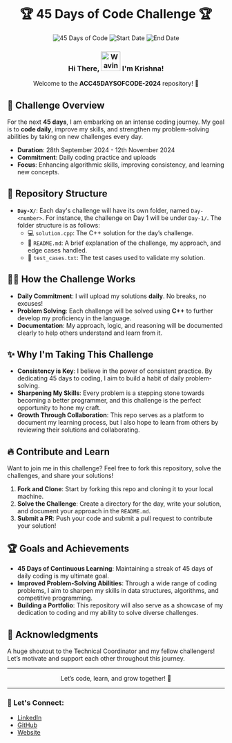 <h1 align="center">  🏆  45 Days of Code Challenge 🏆</h1>

<p align="center">
  <img src="https://img.shields.io/badge/Coding%20Days-45-brightgreen?style=for-the-badge" alt="45 Days of Code">
  <img src="https://img.shields.io/badge/Start%20Date-28th%20September-blue?style=for-the-badge" alt="Start Date">
  <img src="https://img.shields.io/badge/End%20Date-16th%20November-orange?style=for-the-badge" alt="End Date">
</p>

<h3 align="center">
    Hi There,
    <img src="https://raw.githubusercontent.com/nixin72/nixin72/master/wave.gif" 
         alt="Waving hand animated gif"
         height="45"
         width="45" />
    I'm Krishna!
</h3>

<p align="center">Welcome to the <strong>ACC45DAYSOFCODE-2024</strong> repository! 🎉</p>

## 🚀 Challenge Overview

For the next **45 days**, I am embarking on an intense coding journey. My goal is to **code daily**, improve my skills, and strengthen my problem-solving abilities by taking on new challenges every day.

- **Duration**: 28th September 2024 - 12th November 2024
- **Commitment**: Daily coding practice and uploads
- **Focus**: Enhancing algorithmic skills, improving consistency, and learning new concepts.

## 📁 Repository Structure

- **`Day-X/`**: Each day's challenge will have its own folder, named `Day-<number>`. For instance, the challenge on Day 1 will be under `Day-1/`. The folder structure is as follows:
  - 💻 `solution.cpp`: The C++ solution for the day’s challenge.
  - 🧠 `README.md`: A brief explanation of the challenge, my approach, and edge cases handled.
  - 📝 `test_cases.txt`: The test cases used to validate my solution.

## 🏃‍♂️ How the Challenge Works

- **Daily Commitment**: I will upload my solutions **daily**. No breaks, no excuses!
- **Problem Solving**: Each challenge will be solved using **C++** to further develop my proficiency in the language.
- **Documentation**: My approach, logic, and reasoning will be documented clearly to help others understand and learn from it.

## ✨ Why I'm Taking This Challenge

- **Consistency is Key**: I believe in the power of consistent practice. By dedicating 45 days to coding, I aim to build a habit of daily problem-solving.
- **Sharpening My Skills**: Every problem is a stepping stone towards becoming a better programmer, and this challenge is the perfect opportunity to hone my craft.
- **Growth Through Collaboration**: This repo serves as a platform to document my learning process, but I also hope to learn from others by reviewing their solutions and collaborating.

## 🔥 Contribute and Learn

Want to join me in this challenge? Feel free to fork this repository, solve the challenges, and share your solutions!

1. **Fork and Clone**: Start by forking this repo and cloning it to your local machine.
2. **Solve the Challenge**: Create a directory for the day, write your solution, and document your approach in the `README.md`.
3. **Submit a PR**: Push your code and submit a pull request to contribute your solution!

## 🏆 Goals and Achievements

- **45 Days of Continuous Learning**: Maintaining a streak of 45 days of daily coding is my ultimate goal.
- **Improved Problem-Solving Abilities**: Through a wide range of coding problems, I aim to sharpen my skills in data structures, algorithms, and competitive programming.
- **Building a Portfolio**: This repository will also serve as a showcase of my dedication to coding and my ability to solve diverse challenges.

## 🙌 Acknowledgments

A huge shoutout to the Technical Coordinator and my fellow challengers! Let’s motivate and support each other throughout this journey.

---

<p align="center">Let’s code, learn, and grow together! 🚀</p>

---

### 🔗 Let's Connect:
- [LinkedIn](https://www.linkedin.com/in/krishna-chauhan-hustler/)
- [GitHub](https://github.com/krishna25092005)
- [Website](https://krishna-chauhan.netlify.app/)
